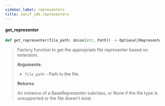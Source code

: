 ```yaml
---
sidebar_label: representers
title: satif_sdk.representers
---
```


#### get\_representer

```python
def get_representer(file_path: Union[str, Path]) -> Optional[Representer]
```

> Factory function to get the appropriate file representer based on extension.
>
> **Arguments**:
>
> - `file_path` - Path to the file.
>
>
> **Returns**:
>
>   An instance of a BaseRepresenter subclass, or None if the file type
>   is unsupported or the file doesn&#x27;t exist.
